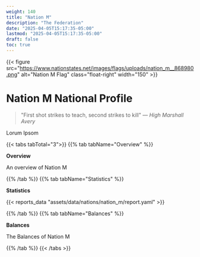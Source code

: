 ```yaml
---
weight: 140
title: "Nation M"
description: "The Federation"
date: "2025-04-05T15:17:35-05:00"
lastmod: "2025-04-05T15:17:35-05:00"
draft: false
toc: true
---
```


{{< figure src="https://www.nationstates.net/images/flags/uploads/nation_m__868980.png" alt="Nation M Flag" class="float-right" width="150" >}}
# Nation M National Profile
> "First shot strikes to teach, second strikes to kill" — *High Marshall Avery*

Lorum Ipsom

{{< tabs tabTotal="3">}}
{{% tab tabName="Overview" %}}

**Overview**

An overview of Nation M

{{% /tab %}}
{{% tab tabName="Statistics" %}}

**Statistics**

{{< reports_data "assets/data/nations/nation_m/report.yaml" >}}

{{% /tab %}}
{{% tab tabName="Balances" %}}

**Balances**

The Balances of Nation M

{{% /tab %}}
{{< /tabs >}}
